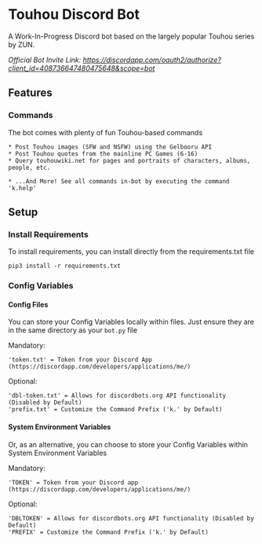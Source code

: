 # Touhou Discord Bot
A Work-In-Progress Discord bot based on the largely popular Touhou series by ZUN.

*Official Bot Invite Link: https://discordapp.com/oauth2/authorize?client_id=408736647480475648&scope=bot*

## Features
### Commands
The bot comes with plenty of fun Touhou-based commands
```
* Post Touhou images (SFW and NSFW) using the Gelbooru API
* Post Touhou quotes from the mainline PC Games (6-16)
* Query touhouwiki.net for pages and portraits of characters, albums, people, etc.

* ...And More! See all commands in-bot by executing the command 'k.help'
```

## Setup
### Install Requirements
To install requirements, you can install directly from the requirements.txt file
```
pip3 install -r requirements.txt
```

### Config Variables
#### Config Files
You can store your Config Variables locally within files. Just ensure they are in the same directory as your ```bot.py``` file

Mandatory:
```
'token.txt' = Token from your Discord App (https://discordapp.com/developers/applications/me/)
```
Optional:
```
'dbl-token.txt' = Allows for discordbots.org API functionality (Disabled by Default)
'prefix.txt' = Customize the Command Prefix ('k.' by Default)
```

#### System Environment Variables
Or, as an alternative, you can choose to store your Config Variables within System Environment Variables

Mandatory:
```
'TOKEN' = Token from your Discord app (https://discordapp.com/developers/applications/me/)
```
Optional:
```
'DBLTOKEN' = Allows for discordbots.org API functionality (Disabled by Default)
'PREFIX' = Customize the Command Prefix ('k.' by Default)
```
